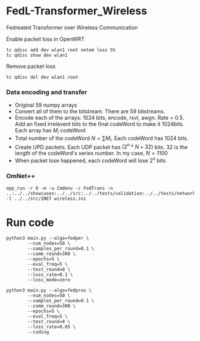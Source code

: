 # FedL-Transformer_Wireless
Fedreated Transformer over Wireless Communication

Enable packet loss in OpenWRT
```shell
tc qdisc add dev wlan1 root netem loss 5%
tc qdisc show dev wlan1
```

Remove packet loss
```shell
tc qdisc del dev wlan1 root
```

### Data encoding and transfer
* Original 59 numpy arrays
* Convert all of them to the bitstream. There are 59 bitstreams.
* Encode each of the arrays: 1024 bits, encode, rsvl, awgn. Rate = 0.5. Add an fixed irrelevent  bits to the final codeWord to make it 1024bits. Each array has $M_i$ codeWord
* Total number of the codeWord $N=\sum M_i$. Each codeWord has 1024 bits.
* Create UPD packets. Each UDP packet has $(2^n * N + 32)$ bits. $32$ is the length of the codeWord's series number. In my case, $N=1100$
* When packet lose happened, each codeWord will lose $2^n$ bits

### OmNet++
```shell
opp_run -r 0 -m -u Cmdenv -c FedTrans -n ..:../../showcases:../../src:../../tests/validation:../../tests/networks:../../tutorials -l ../../src/INET wireless.ini
```

# Run code
```shell
python3 main.py --algo=fedper \
        --num_nodes=50 \
        --samples_per_round=0.1 \
        --comm_round=300 \
        --epochs=5 \
        --eval_freq=5 \
        --test_round=0 \
        --loss_rate=0.1 \
        --loss_mode=zero

python3 main.py --algo=fedprox \
        --num_nodes=50 \
        --samples_per_round=0.1 \
        --comm_round=300 \
        --epochs=5 \
        --eval_freq=5 \
        --test_round=0 \
        --loss_rate=0.05 \
        --coding
```